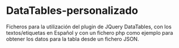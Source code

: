 # DataTables-personalizado
Ficheros para la utilización del plugin de JQuery DataTables, con los textos/etiquetas en Español y con un fichero php como ejemplo para obtener los datos para la tabla desde un fichero JSON.
